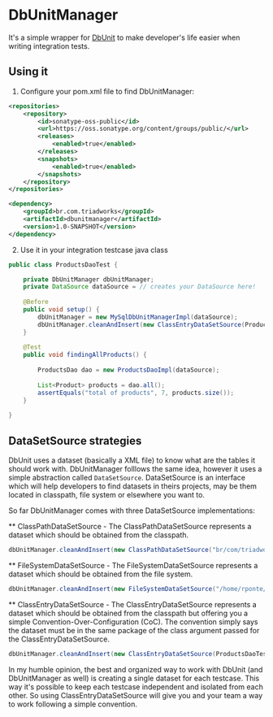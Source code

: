 DbUnitManager
=============

It's a simple wrapper for [DbUnit](http://www.dbunit.org/) to make developer's life easier when writing integration tests.

Using it
--------

1. Configure your pom.xml file to find DbUnitManager:

```xml
<repositories>
	<repository>
    	<id>sonatype-oss-public</id>
        <url>https://oss.sonatype.org/content/groups/public/</url>
    	<releases>
    		<enabled>true</enabled>
    	</releases>
    	<snapshots>
    		<enabled>true</enabled>
		</snapshots>
	</repository>		
</repositories>  

<dependency>
	<groupId>br.com.triadworks</groupId>
  	<artifactId>dbunitmanager</artifactId>
  	<version>1.0-SNAPSHOT</version>
</dependency>
```

2. Use it in your integration testcase java class

```java
public class ProductsDaoTest {

	private DbUnitManager dbUnitManager;
	private DataSource dataSource = // creates your DataSource here!
	
	@Before
	public void setup() {
		dbUnitManager = new MySqlDbUnitManagerImpl(dataSource);
		dbUnitManager.cleanAndInsert(new ClassEntryDataSetSource(ProductsDaoTest.class));
	}
	
	@Test
	public void findingAllProducts() {
		
		ProductsDao dao = new ProductsDaoImpl(dataSource);
		
		List<Product> products = dao.all();
		assertEquals("total of products", 7, products.size());
	}
	
}
```

DataSetSource strategies
------------------------

DbUnit uses a dataset (basically a XML file) to know what are the tables it should work with. DbUnitManager folllows the same idea, however it uses a simple abstraction called `DataSetSource`. DataSetSource is an interface which will help developers to find datasets in theirs projects, may be them located in classpath, file system or elsewhere you want to.

So far DbUnitManager comes with three DataSetSource implementations:

** ClassPathDataSetSource
	- The ClassPathDataSetSource represents a dataset which should be obtained from the classpath.
```java
dbUnitManager.cleanAndInsert(new ClassPathDataSetSource("br/com/triadworks/xmls/Products.xml"));
```

** FileSystemDataSetSource
	- The FileSystemDataSetSource represents a dataset which should be obtained from the file system.
```java
dbUnitManager.cleanAndInsert(new FileSystemDataSetSource("/home/rponte/Products.xml"));
```

** ClassEntryDataSetSource
	- The ClassEntryDataSetSource represents a dataset which should be obtained from the classpath but offering you a simple Convention-Over-Configuration (CoC). The convention simply says the dataset must be in the same package of the class argument passed for the ClassEntryDataSetSource.
```java
dbUnitManager.cleanAndInsert(new ClassEntryDataSetSource(ProductsDaoTest.class));
```

In my humble opinion, the best and organized way to work with DbUnit (and DbUnitManager as well) is creating a single dataset for each testcase. This way it's possible to keep each testcase independent and isolated from each other. So using ClassEntryDataSetSource will give you and your team a way to work following a simple convention.






